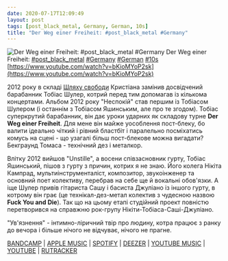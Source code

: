 ```yaml
---
date: 2020-07-17T12:09:49
layout: post
tags: [post_black_metal, Germany, German, 10s]
title: "Der Weg einer Freiheit: #post_black_metal #Germany"
---
```

![Der Weg einer Freiheit: #post_black_metal #Germany](https://i.ytimg.com/vi/bKioMYoP2sk/hqdefault.jpg)
Der Weg einer Freiheit: [#post_black_metal](/tags/#post_black_metal) [#Germany](/tags/#Germany) [#German](/tags/#German) [#10s](/tags/#10s) [https://www.youtube.com/watch?v=bKioMYoP2sk](https://www.youtube.com/watch?v=bKioMYoP2sk)

2012 року в складі [Шляху свободи](https://t.me/vast_space_unexplored/3639) Кристіана замінив досвідчений барабанник Тобіас Шулер, котрий перед тим допомагав із кількома концертами. Альбом 2012 року &quot;Неспокій&quot; став першим із Тобіасом Шулером (і останнім з Тобіасом Яшинським, але про те згодом). Тобіас суперкрутий барабанник, він дає уроки ударних як складову турне **Der Weg einer Freiheit**. Для мене він майже уособлення пост-блеку, бо валити ідеально чіткий і рівний бластбіт і паралельно посміхатись комусь на сцені - що узагалі більш пост-блекове можна вигадати? Бекграунд Томаса - технічний дез і металкор.

Влітку 2012 вийшов &quot;Unstille&quot;, а восени співзасновник гурту, Тобіас Яшинський, пішов з гурту з причин, котрих я не знаю. Його колега Нікіта Кампрад, мультиінструменталіст, композитор, звукоінженер та основний поет колективу, перебрав на себе ще й вокальні обов&#39;язки. А іще Шулер привів гітариста Сашу і басиста Джуліано із іншого гурту, в котрому він грає (це технікал-дез-метал колектив з чудесною назвою **Fuck You and Die**). Так що на цьому етапі студійний проект повністю перетворився на справжню рок-групу Нікіти-Тобіаса-Саші-Джуліано.

&quot;Ув&#39;язнення&quot; - інтимно-ліричний твір про людину, котра працює з ранку до вечора і більше нічого не відчуває, нічого не прагне.

[BANDCAMP](https://derwegeinerfreiheit.bandcamp.com/album/unstille) | [APPLE MUSIC](https://music.apple.com/ru/album/unstille/1264355710) | [SPOTIFY](https://open.spotify.com/album/3W7DrzcP4UwJVMSpbQ9SFs) | [DEEZER](https://www.deezer.com/album/45347721?utm_source=deezer&amp;utm_content=album-45347721&amp;utm_term=1601611822_1594976882&amp;utm_medium=web) | [YOUTUBE MUSIC](https://music.youtube.com/playlist?list=OLAK5uy_molfgXkLtHlXqrPl8IROhA1_yQvmJODbY) | [YOUTUBE](https://www.youtube.com/playlist?list=OLAK5uy_kG-CM4QDq5ZIZEYu1oDQrngkhtvIMeqpM) | [RUTRACKER](https://rutracker.org/forum/viewtopic.php?t=4495642)